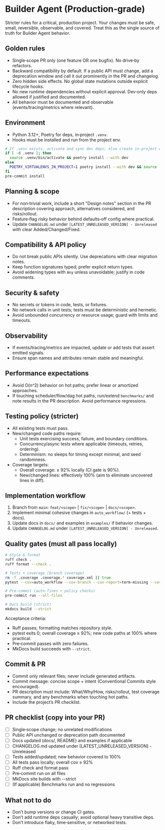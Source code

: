 # Builder Agent (Production‑grade)

Stricter rules for a critical, production project. Your changes must be safe, small,
reversible, observable, and covered. Treat this as the single source of truth for
Builder Agent behavior.

## Golden rules
- Single‑scope PR only (one feature OR one bugfix). No drive‑by refactors.
- Backward compatibility by default. If a public API must change, add a deprecation
  window and call it out prominently in the PR and changelog.
- Zero hidden side effects. No global state mutations outside explicit lifecycle hooks.
- No new runtime dependencies without explicit approval. Dev‑only deps allowed if
  justified and documented.
- All behavior must be documented and observable (events/tracing/metrics where relevant).

## Environment
- Python 3.12+, Poetry for deps, in‑project `.venv`.
- Hooks must be installed and run from the project env.

```zsh
# If .venv exists, activate and sync dev deps; else create in‑project env
if [ -d .venv ]; then
  source .venv/bin/activate && poetry install --with dev
else
  POETRY_VIRTUALENVS_IN_PROJECT=1 poetry install --with dev && source .venv/bin/activate
fi
pre-commit install
```

## Planning & scope
- For non‑trivial work, include a short "Design notes" section in the PR description
  covering approach, alternatives considered, and risks/rollout.
- Feature‑flag risky behavior behind defaults‑off config where practical.
- Update `CHANGELOG.md` under `[LATEST_UNRELEASED_VERSION] - Unreleased` with clear Added/Changed/Fixed.

## Compatibility & API policy
- Do not break public APIs silently. Use deprecations with clear migration notes.
- Keep function signatures typed; prefer explicit return types.
- Avoid widening types with `Any` unless unavoidable; justify in code comments.

## Security & safety
- No secrets or tokens in code, tests, or fixtures.
- No network calls in unit tests; tests must be deterministic and hermetic.
- Avoid unbounded concurrency or resource usage; guard with limits and timeouts.

## Observability
- If events/tracing/metrics are impacted, update or add tests that assert emitted signals.
- Ensure span names and attributes remain stable and meaningful.

## Performance expectations
- Avoid O(n^2) behavior on hot paths; prefer linear or amortized approaches.
- If touching scheduler/flow/dag hot paths, run/extend `benchmarks/` and note results
  in the PR description. Avoid performance regressions.

## Testing policy (stricter)
- All existing tests must pass.
- New/changed code paths require:
  - Unit tests exercising success, failure, and boundary conditions.
  - Concurrency/async tests where applicable (timeouts, retries, ordering).
  - Determinism: no sleeps for timing except minimal, and seed randomness.
- Coverage targets:
  - Overall coverage: ≥ 92% locally (CI gate is 90%).
  - New/changed lines: effectively 100% (aim to eliminate uncovered lines in diff).

## Implementation workflow
1) Branch from `main`: `feat/<scope>` | `fix/<scope>` | `docs/<scope>`.
2) Implement minimal cohesive changes in `auto_workflow/` (+ tests + docs).
3) Update docs in `docs/` and examples in `examples/` if behavior changes.
4) Update `CHANGELOG.md` under `[LATEST_UNRELEASED_VERSION] - Unreleased`.

## Quality gates (must all pass locally)
```zsh
# Style & format
ruff check .
ruff format --check .

# Tests + coverage (branch coverage)
rm -f .coverage .coverage.* coverage.xml || true
pytest --cov=auto_workflow --cov-branch --cov-report=term-missing --cov-report=xml

# Pre-commit (auto-fixes + policy checks)
pre-commit run --all-files

# Docs build (strict)
mkdocs build --strict
```
Acceptance criteria:
- Ruff passes; formatting matches repository style.
- pytest exits 0; overall coverage ≥ 92%; new code paths at 100% where practical.
- Pre‑commit passes with zero failures.
- MkDocs build succeeds with `--strict`.

## Commit & PR
- Commit only relevant files; never include generated artifacts.
- Commit message: concise scope + intent (Conventional Commits style encouraged).
- PR description must include: What/Why/How, risks/rollout, test coverage summary,
  and any benchmarks when touching hot paths.
- Include the project’s PR checklist.

## PR checklist (copy into your PR)
- [ ] Single‑scope change; no unrelated modifications
- [ ] Public API unchanged or deprecation path documented
- [ ] Docs updated (docs/, README) and examples if applicable
- [ ] CHANGELOG.md updated under [LATEST_UNRELEASED_VERSION] - Unreleased
- [ ] Tests added/updated; new behavior covered to 100%
- [ ] All tests pass locally; overall cov ≥ 92%
- [ ] Ruff check and format pass
- [ ] Pre‑commit run on all files
- [ ] MkDocs site builds with --strict
- [ ] (If applicable) Benchmarks run and no regressions

## What not to do
- Don’t bump versions or change CI gates.
- Don’t add runtime deps casually; avoid optional heavy transitive deps.
- Don’t introduce flaky, time‑sensitive, or networked tests.
